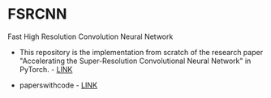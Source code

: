 # FSRCNN
Fast High Resolution Convolution Neural Network

- This repository is the implementation from scratch of the research paper "Accelerating the Super-Resolution
Convolutional Neural Network" in PyTorch. - <a href="https://arxiv.org/pdf/1608.00367">LINK</a>

- paperswithcode - <a href="https://paperswithcode.com/paper/accelerating-the-super-resolution">LINK</a>

